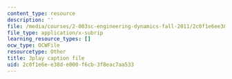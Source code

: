 ```yaml
---
content_type: resource
description: ''
file: /media/courses/2-003sc-engineering-dynamics-fall-2011/2c0f1e6ee38de000f6cb3f8eac7aa533_PZ1zxBO1kO8.srt
file_type: application/x-subrip
learning_resource_types: []
ocw_type: OCWFile
resourcetype: Other
title: 3play caption file
uid: 2c0f1e6e-e38d-e000-f6cb-3f8eac7aa533
---
```

